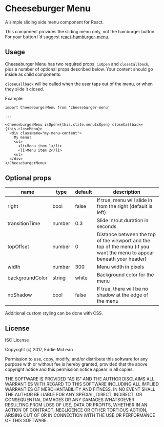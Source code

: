 # Cheeseburger Menu

A simple sliding side menu component for React.

This component provides the sliding menu only, not the hamburger button. For your button I'd suggest [react-hamburger-menu](https://github.com/cameronbourke/react-hamburger-menu).

## Usage

Cheeseburger Menu has two required props, `isOpen` and `closeCallback`, plus a number of optional props described below. Your content should go inside as child components.

`closeCallback` will be called when the user taps out of the menu, or when they slide it closed.

Example:

```
import CheeseburgerMenu from 'cheeseburger-menu'

...

<CheeseburgerMenu isOpen={this.state.menuIsOpen} closeCallback={this.closeMenu}>
  <div className="my-menu-content">
    My menu!
    <ul>
      <li>Menu item 1</li>
      <li>Menu item 2</li>
    <ul>
  </div>
</CheeseburgerMenu>
```

## Optional props

| name            | type   | default | description |
|-----------------|--------|---------|-------------|
| right           | bool   | false   | If true, menu will slide in from the right (default is left) |
| transitionTime  | number | 0.3     | Slide in/out duration in seconds |
| topOffset       | number | 0       | Distance between the top of the viewport and the top of the menu (if you want the menu to appear beneath your header) |
| width           | number | 300     | Menu width in pixels |
| backgroundColor | string | white   | Background color for the menu |
| noShadow        | bool   | false   | If true, there will be no shadow at the edge of the menu | 

Additional custom styling can be done with CSS.

## License

ISC License

Copyright (c) 2017, Eddie McLean

Permission to use, copy, modify, and/or distribute this software for any
purpose with or without fee is hereby granted, provided that the above
copyright notice and this permission notice appear in all copies.

THE SOFTWARE IS PROVIDED "AS IS" AND THE AUTHOR DISCLAIMS ALL WARRANTIES WITH
REGARD TO THIS SOFTWARE INCLUDING ALL IMPLIED WARRANTIES OF MERCHANTABILITY
AND FITNESS. IN NO EVENT SHALL THE AUTHOR BE LIABLE FOR ANY SPECIAL, DIRECT,
INDIRECT, OR CONSEQUENTIAL DAMAGES OR ANY DAMAGES WHATSOEVER RESULTING FROM
LOSS OF USE, DATA OR PROFITS, WHETHER IN AN ACTION OF CONTRACT, NEGLIGENCE
OR OTHER TORTIOUS ACTION, ARISING OUT OF OR IN CONNECTION WITH THE USE OR
PERFORMANCE OF THIS SOFTWARE.